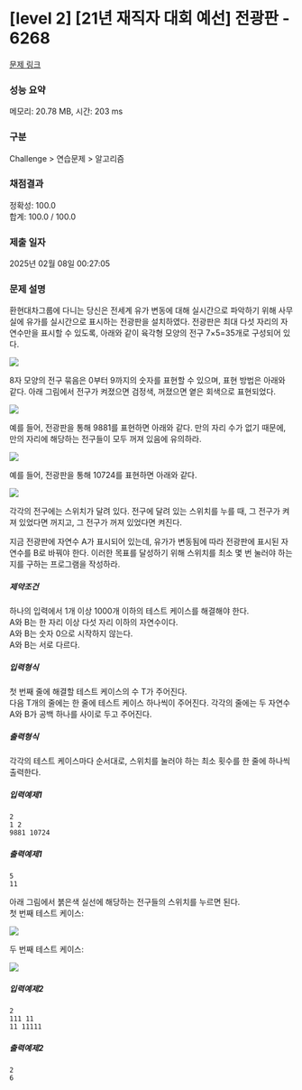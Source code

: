 # [level 2] [21년 재직자 대회 예선] 전광판 - 6268 

[문제 링크](https://softeer.ai/practice/6268) 

### 성능 요약

메모리: 20.78 MB, 시간: 203 ms

### 구분

Challenge > 연습문제 > 알고리즘

### 채점결과

정확성: 100.0<br/>합계: 100.0 / 100.0

### 제출 일자

2025년 02월 08일 00:27:05

### 문제 설명

<p>환현대차그룹에 다니는 당신은 전세계 유가 변동에 대해 실시간으로 파악하기 위해 사무실에 유가를 실시간으로 표시하는 전광판을 설치하였다. 전광판은 최대 다섯 자리의 자연수만을 표시할 수 있도록, 아래와 같이 육각형 모양의 전구 7×5=35개로 구성되어 있다. </p>

![](https://softeer.ai/upload/2021/09/20210929_125842504_95019.png)

<p>8자 모양의 전구 묶음은 0부터 9까지의 숫자를 표현할 수 있으며, 표현 방법은 아래와 같다. 아래 그림에서 전구가 켜졌으면 검정색, 꺼졌으면 옅은 회색으로 표현되었다. </p>

![](https://softeer.ai/upload/2021/09/20210929_125902713_66471.png)

예를 들어, 전광판을 통해 9881를 표현하면 아래와 같다. 만의 자리 수가 없기 때문에, 만의 자리에 해당하는 전구들이 모두 꺼져 있음에 유의하라.

![](https://softeer.ai/upload/2021/09/20210929_125917406_35486.png)

<p>예를 들어, 전광판을 통해 10724를 표현하면 아래와 같다. </p>

![](https://softeer.ai/upload/2021/09/20210929_125928024_39121.png)

<p>각각의 전구에는 스위치가 달려 있다. 전구에 달려 있는 스위치를 누를 때, 그 전구가 켜져 있었다면 꺼지고, 그 전구가 꺼져 있었다면 켜진다.</p>

<p>지금 전광판에 자연수 A가 표시되어 있는데, 유가가 변동됨에 따라 전광판에 표시된 자연수를 B로 바꿔야 한다. 이러한 목표를 달성하기 위해 스위치를 최소 몇 번 눌러야 하는지를 구하는 프로그램을 작성하라.</p>

<h5>제약조건</h5>

<p>하나의 입력에서 1개 이상 1000개 이하의 테스트 케이스를 해결해야 한다. <br>
A와 B는 한 자리 이상 다섯 자리 이하의 자연수이다. <br>
A와 B는 숫자 0으로 시작하지 않는다. <br>
A와 B는 서로 다르다.</p>

<h5>입력형식</h5>

<p>첫 번째 줄에 해결할 테스트 케이스의 수 T가 주어진다. <br>
다음 T개의 줄에는 한 줄에 테스트 케이스 하나씩이 주어진다. 각각의 줄에는 두 자연수 A와 B가 공백 하나를 사이로 두고 주어진다.</p>

<h5>출력형식</h5>

<p>각각의 테스트 케이스마다 순서대로, 스위치를 눌러야 하는 최소 횟수를 한 줄에 하나씩 출력한다.</p>

<h5>입력예제1</h5>

```
2
1 2
9881 10724
```

<h5>출력예제1</h5>

```
5
11
```

<p>아래 그림에서 붉은색 실선에 해당하는 전구들의 스위치를 누르면 된다. <br>
첫 번째 테스트 케이스:</p>

![](https://softeer.ai/upload/2021/09/20210929_125941463_07197.png)

<p>두 번째 테스트 케이스:</p>

![](https://softeer.ai/upload/2021/09/20210929_125953872_99840.png)

<h5>입력예제2</h5>

```
2
111 11
11 11111
```

<h5>출력예제2</h5>

```
2
6
```